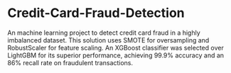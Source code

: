 # Credit-Card-Fraud-Detection
An machine learning project to detect credit card fraud in a highly imbalanced dataset. This solution uses SMOTE for oversampling and RobustScaler for feature scaling. An XGBoost classifier was selected over LightGBM for its superior performance, achieving 99.9% accuracy and an 86% recall rate on fraudulent transactions.
